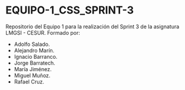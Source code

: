 # EQUIPO-1_CSS_SPRINT-3
Repositorio del Equipo 1 para la realización del Sprint 3 de la asignatura LMGSI - CESUR. 
Formado por: 
- Adolfo Salado.
- Alejandro Marín.
- Ignacio Barranco.
- Jorge Barratech. 
- María Jiménez.
- Miguel Muñoz. 
- Rafael Cruz. 
